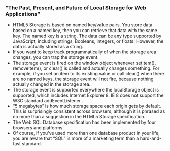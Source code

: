 ### “The Past, Present, and Future of Local Storage for Web Applications”

- HTML5 Storage is based on named key/value pairs. You store data based on a named key, then you can retrieve that data with the same key. The named key is a string. The data can be any type supported by JavaScript, including strings, Booleans, integers, or floats. However, the data is actually stored as a string.
- If you want to keep track programmatically of when the storage area changes, you can trap the storage event.
- The storage event is fired on the window object whenever setItem(), removeItem(), or clear() is called and actually changes something. For example, if you set an item to its existing value or call clear() when there are no named keys, the storage event will not fire, because nothing actually changed in the storage area.
- The storage event is supported everywhere the localStorage object is supported, which includes Internet Explorer 8. IE 8 does not support the W3C standard addEventListener .
- “5 megabytes” is how much storage space each origin gets by default. This is surprisingly consistent across browsers, although it is phrased as no more than a suggestion in the HTML5 Storage specification.
- The Web SQL Database specification has been implemented by four browsers and platforms.
- Of course, if you’ve used more than one database product in your life, you are aware that “SQL” is more of a marketing term than a hard-and-fast standard.